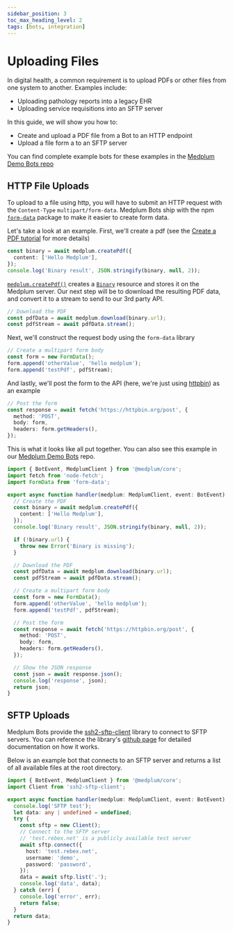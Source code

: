 ```yaml
---
sidebar_position: 3
toc_max_heading_level: 2
tags: [bots, integration]
---
```


# Uploading Files

In digital health, a common requirement is to upload PDFs or other files from one system to another. Examples include:

- Uploading pathology reports into a legacy EHR
- Uploading service requisitions into an SFTP server

In this guide, we will show you how to:

- Create and upload a PDF file from a Bot to an HTTP endpoint
- Upload a file form a to an SFTP server

You can find complete example bots for these examples in the [Medplum Demo Bots repo](https://github.com/medplum/medplum-demo-bots)

## HTTP File Uploads

To upload to a file using http, you will have to submit an HTTP request with the `Content-Type` `multipart/form-data`. Medplum Bots ship with the npm [`form-data`](https://www.npmjs.com/package/form-data) package to make it easier to create form data.

Let's take a look at an example. First, we'll create a pdf (see the [Create a PDF tutorial](./creating-a-pdf) for more details)

```ts
const binary = await medplum.createPdf({
  content: ['Hello Medplum'],
});
console.log('Binary result', JSON.stringify(binary, null, 2));
```

[`medplum.createPdf()`](../../sdk/classes/MedplumClient#createpdf) creates a [`Binary`](../../api/fhir/resources/binary) resource and stores it on the Medplum server. Our next step will be to download the resulting PDF data, and convert it to a stream to send to our 3rd party API.

```ts
// Download the PDF
const pdfData = await medplum.download(binary.url);
const pdfStream = await pdfData.stream();
```

Next, we'll construct the request body using the `form-data` library

```ts
// Create a multipart form body
const form = new FormData();
form.append('otherValue', 'hello medplum');
form.append('testPdf', pdfStream);
```

And lastly, we'll post the form to the API (here, we're just using [httpbin](#)) as an example

```ts
// Post the form
const response = await fetch('https://httpbin.org/post', {
  method: 'POST',
  body: form,
  headers: form.getHeaders(),
});
```

This is what it looks like all put together. You can also see this example in our [Medplum Demo Bots](https://github.com/medplum/medplum-demo-bots/blob/main/src/examples/form-data-upload.ts) repo.

```ts
import { BotEvent, MedplumClient } from '@medplum/core';
import fetch from 'node-fetch';
import FormData from 'form-data';

export async function handler(medplum: MedplumClient, event: BotEvent): Promise<any> {
  // Create the PDF
  const binary = await medplum.createPdf({
    content: ['Hello Medplum'],
  });
  console.log('Binary result', JSON.stringify(binary, null, 2));

  if (!binary.url) {
    throw new Error('Binary is missing');
  }

  // Download the PDF
  const pdfData = await medplum.download(binary.url);
  const pdfStream = await pdfData.stream();

  // Create a multipart form body
  const form = new FormData();
  form.append('otherValue', 'hello medplum');
  form.append('testPdf', pdfStream);

  // Post the form
  const response = await fetch('https://httpbin.org/post', {
    method: 'POST',
    body: form,
    headers: form.getHeaders(),
  });

  // Show the JSON response
  const json = await response.json();
  console.log('response', json);
  return json;
}
```

## SFTP Uploads

Medplum Bots provide the [ssh2-sftp-client](https://www.npmjs.com/package/ssh2-sftp-client) library to connect to SFTP servers. You can reference the library's [github page](https://github.com/theophilusx/ssh2-sftp-client) for detailed documentation on how it works.

Below is an example bot that connects to an SFTP server and returns a list of all available files at the root directory.

```ts
import { BotEvent, MedplumClient } from '@medplum/core';
import Client from 'ssh2-sftp-client';

export async function handler(medplum: MedplumClient, event: BotEvent): Promise<any> {
  console.log('SFTP test');
  let data: any | undefined = undefined;
  try {
    const sftp = new Client();
    // Connect to the SFTP server
    // 'test.rebex.net' is a publicly available test server
    await sftp.connect({
      host: 'test.rebex.net',
      username: 'demo',
      password: 'password',
    });
    data = await sftp.list('.');
    console.log('data', data);
  } catch (err) {
    console.log('error', err);
    return false;
  }
  return data;
}
```
